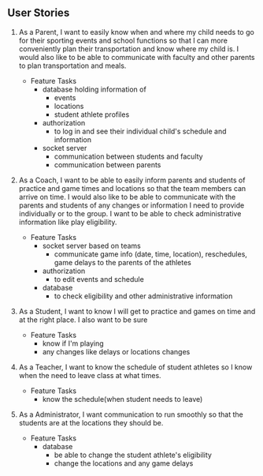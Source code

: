 ## User Stories

1. As a Parent, I want to easily know when and where my child needs to go for their sporting events and school functions so that I can more conveniently plan their transportation and know where my child is.  I would also like to be able to communicate with faculty and other parents to plan transportation and meals.
    - Feature Tasks
        - database holding information of
            - events
            - locations
            - student athlete profiles
        - authorization
            - to log in and see their individual child's schedule and information
        - socket server
            - communication between students and faculty
            - communication between parents

1. As a Coach, I want to be able to easily inform parents and students of practice and game times and locations so that the team members can arrive on time.  I would also like to be able to communicate with the parents and students of any changes or information I need to provide individually or to the group.  I want to be able to check administrative information like play eligibility.
    - Feature Tasks
        - socket server based on teams
            - communicate game info (date, time, location), reschedules, game delays to the parents of the athletes
        - authorization
            - to edit events and schedule
        - database
            - to check eligibility and other administrative information

1. As a Student, I want to know I will get to practice and games on time and at the right place.  I also want to be sure
    - Feature Tasks
        - know if I'm playing
        - any changes like delays or locations changes

1. As a Teacher, I want to know the schedule of student athletes so I know when the need to leave class at what times.
    - Feature Tasks
        - know the schedule(when student needs to leave)

1. As a Administrator, I want communication to run smoothly so that the students are at the locations they should be.
    - Feature Tasks
        - database
            - be able to change the student athlete's eligibility
            - change the locations and any game delays
